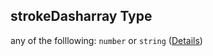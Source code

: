 ## strokeDasharray Type

any of the folllowing: `number` or `string` ([Details](edges-edge-properties-strokedasharray.md))
